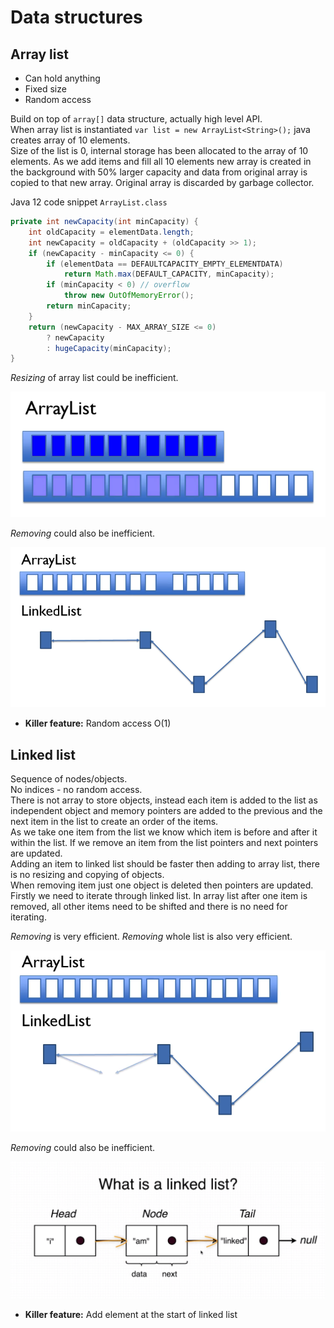# Data structures

## Array list

* Can hold anything
* Fixed size
* Random access

Build on top of `array[]` data structure, actually high level API.  
When array list is instantiated `var list = new ArrayList<String>();` 
java creates array of 10 elements.   
Size of the list is 0, internal storage has been allocated to the array 
of 10 elements. 
As we add items and fill all 10 elements new array is created in the 
background with 
50% larger capacity and data from original array is copied to that new 
array. 
Original array is discarded by garbage collector.

Java 12 code snippet `ArrayList.class`
```java
private int newCapacity(int minCapacity) {
    int oldCapacity = elementData.length;
    int newCapacity = oldCapacity + (oldCapacity >> 1); 
    if (newCapacity - minCapacity <= 0) {
        if (elementData == DEFAULTCAPACITY_EMPTY_ELEMENTDATA)
            return Math.max(DEFAULT_CAPACITY, minCapacity);
        if (minCapacity < 0) // overflow
            throw new OutOfMemoryError();
        return minCapacity;
    }
    return (newCapacity - MAX_ARRAY_SIZE <= 0)
        ? newCapacity
        : hugeCapacity(minCapacity);
}
```

*Resizing* of array list could be inefficient.
  
![array list resizing](images/array-list.png)

*Removing* could also be inefficient.

![array list removing](images/array-list-shifting-after-remove.png)

- **Killer feature:** Random access O(1)

## Linked list

Sequence of nodes/objects.  
No indices - no random access.  
There is not array to store objects, instead each item is added to the 
list as independent object and memory pointers are added to the previous
and the next item in the list to create an order of the items.   
As we take one item from the list we know which item is before and after
it within the list. If we remove an item from the list pointers and next
pointers are updated.   
Adding an item to linked list should be faster then adding to array 
list, there is no resizing and copying of objects.  
When removing item just one object is deleted then pointers are updated.
Firstly we need to iterate through linked list. In array list after one
item is removed, all other items need to be shifted and there is no need
for iterating.

*Removing* is very efficient.
*Removing* whole list is also very efficient.

![linked list](images/linked-list-removing-item.png)

*Removing* could also be inefficient.

![linked list](images/linked-list-nodes.png)

- **Killer feature:** Add element at the start of linked list
